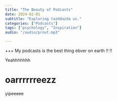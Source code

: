 ```yaml
---
title: "The Beauty of Podcasts"
date: 2024-02-01
subtitle: "Exploring tazddazda us."
categories: ["Podcasts"]
tags: ["psychology", "Inspiration"]
audio: "/audio/prout.mp3"

---
```


+++ My podcasts is the best thing ebver on earth !! !! 


Yeahhhhhhh 
# oarrrrrreezz

yipeeeee
